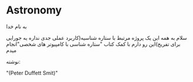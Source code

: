 # Astronomy
به نام خدا



سلام به همه این یک پروژه مرتبط با ستاره شناسیه(کاربرد عملی جدی نداره یه جورایی برای تفریح)این رو دارم
با کمک کتاب "ستاره شناسی با کامپیوتر های شخصی"انجام میدم


نوشته:

"(Peter Duffett Smit)"
